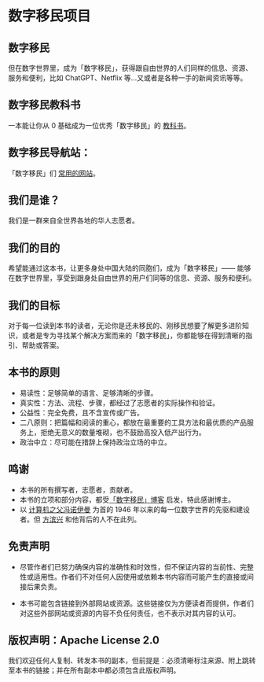 # 数字移民项目

## 数字移民

但在数字世界里，成为「数字移民」，获得跟自由世界的人们同样的信息、资源、服务和便利，比如 ChatGPT、Netflix 等…又或者是各种一手的新闻资讯等等。

## 数字移民教科书

一本能让你从 0 基础成为一位优秀「数字移民」的 [教科书](https://shuziyimin.net)。


## 数字移民导航站：

「数字移民」们 [常用的网站](https://www.shuziyimin.net)。


## 我们是谁？

我们是一群来自全世界各地的华人志愿者。

## 我们的目的

希望能通过这本书，让更多身处中国大陆的同胞们，成为「数字移民」—— 能够在数字世界里，享受到跟身处自由世界的用户们同等的信息、资源、服务和便利。

## 我们的目标

对于每一位读到本书的读者，无论你是还未移民的、刚移民想要了解更多进阶知识，或者是专为寻找某个解决方案而来的「数字移民」，你都能够在得到清晰的指引、帮助或答案。

## 本书的原则

- 易读性：足够简单的语言、足够清晰的步骤。
- 真实性：方法、流程、步骤，都经过了志愿者的实际操作和验证。
- 公益性：完全免费，且不含宣传或广告。
- 二八原则：把篇幅和阅读的重心，都放在最重要的工具方法和最优质的产品服务上，拒绝无意义的数量堆砌，也不鼓励高投入低产出行为。
- 政治中立：尽可能在措辞上保持政治立场的中立。

## 鸣谢
- 本书的所有撰写者，志愿者，贡献者。
- 本书的立项和部分内容，都受[「数字移民」博客](https://blog.shuziyimin.org) 启发，特此感谢博主。
- 以 [计算机之父冯诺伊曼](https://zh.wikipedia.org/wiki/约翰·冯·诺伊曼) 为首的 1946 年以来的每一位数字世界的先驱和建设者。但 [方滨兴](https://zh.wikipedia.org/wiki/方滨兴) 和他背后的人不在此列。

## 免责声明

- 尽管作者们已努力确保内容的准确性和时效性，但不保证内容的当前性、完整性或适用性。作者们不对任何人因使用或依赖本书内容而可能产生的直接或间接后果负责。

- 本书可能包含链接到外部网站或资源。这些链接仅为方便读者而提供，作者们对这些外部网站或资源的内容不负任何责任，也不表示对其内容的认可。

## 版权声明：Apache License 2.0

我们欢迎任何人复制、转发本书的副本，但前提是：必须清晰标注来源、附上跳转至本书的链接；并在所有副本中都必须包含此版权声明。
